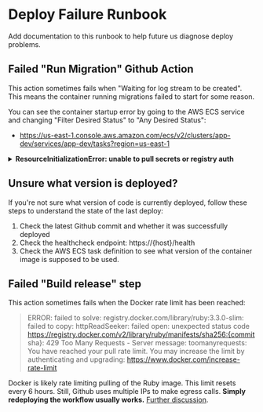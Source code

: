 # Deploy Failure Runbook

Add documentation to this runbook to help future us diagnose deploy problems.


## Failed "Run Migration" Github Action

This action sometimes fails when "Waiting for log stream to be created". This means the container running migrations failed to start for some reason.

You can see the container startup error by going to the AWS ECS service and changing "Filter Desired Status" to "Any Desired Status":
* https://us-east-1.console.aws.amazon.com/ecs/v2/clusters/app-dev/services/app-dev/tasks?region=us-east-1

<details>
<summary>
<strong>ResourceInitializationError: unable to pull secrets or registry auth</strong>
</summary>
Did you (or someone else) add an environment variable lately? You may need to run `make infra-update-app-service APP_NAME=app ENVIRONMENT=dev` in order for Terraform to give the ECS task executor user permission to pull the value of the environment variable.
</details>

## Unsure what version is deployed?

If you're not sure what version of code is currently deployed, follow these steps to understand the state of the last deploy:

1. Check the latest Github commit and whether it was successfully deployed
2. Check the healthcheck endpoint: https://{host}/health
3. Check the AWS ECS task definition to see what version of the container image is supposed to be used.

## Failed "Build release" step

This action sometimes fails when the Docker rate limit has been reached:

<!-- markdown-link-check-disable -->
> ERROR: failed to solve: registry.docker.com/library/ruby:3.3.0-slim: failed to copy: httpReadSeeker: failed open: unexpected status code https://registry.docker.com/v2/library/ruby/manifests/sha256:{commit sha}: 429 Too Many Requests - Server message: toomanyrequests: You have reached your pull rate limit. You may increase the limit by authenticating and upgrading: https://www.docker.com/increase-rate-limit
<!-- markdown-link-check-enable -->

Docker is likely rate limiting pulling of the Ruby image. This limit resets every 6 hours. Still, Github uses multiple IPs to make egress calls. **Simply redeploying the workflow usually works.** [Further discussion](https://nava.slack.com/archives/C06FC5TPAR3/p1719865408255839?thread_ts=1719862944.272089&cid=C06FC5TPAR3).


